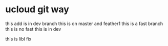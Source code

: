 ucloud
git way
======
this add is in dev branch
this is on master and feather1
this is a fast branch
this is no fast 
this is in dev

this is libl fix

